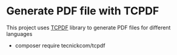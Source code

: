# Generate PDF file with TCPDF
This project uses [TCPDF](https://tcpdf.org) library to generate PDF files for different languages

- composer require tecnickcom/tcpdf